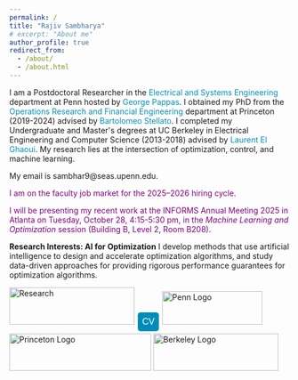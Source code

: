 ```yaml
---
permalink: /
title: "Rajiv Sambharya"
# excerpt: "About me"
author_profile: true
redirect_from: 
  - /about/
  - /about.html
---
```


<style>
a:link {
  color: #008CBA;
  background-color: white;
  text-decoration: none;
}
a:visited {
  color: #008CBA;
  background-color: white;
  text-decoration: none;
}
a:hover {
  color: #008CBA;
  background-color: white;
  text-decoration: none;
}
a:active {
  color: #008CBA;
  background-color: white;
  text-decoration: none;
}
.button {
  background-color: #4CAF50; /* Green */
  border: none;
  color: white;
  padding: 8px 8px;
  text-align: center;
  text-decoration: none;
  display: inline-block;
  font-size: 16px;
  margin: 4px 2px;
  cursor: pointer;
  border-radius: 5px;
}

.button2 {background-color: #008CBA;} /* Blue */
.button4 {background-color: #7B241C;} /* Red */ 
.button3 {background-color: #9B59B6 ;} /* Purple */ 
.button5 {background-color:#EB984E;} /* Orange-brown */
.button6 {background-color:#58D68D;} /* Green */
.button7 {background-color:#1F77B4; color:#1F77B4} /* Blue */
.button8 {background-color:#FF7F0E; color:#FF7F0E} /* Orange */
.button9 {background-color:#2CA02C; color:#2CA02C} /* Green */
.button10 {background-color:black; color:black} /* Black */
.button11 {background-color:#BF00BF; color:#BF00BF} /* Magenta */
</style>

I am a Postdoctoral Researcher in the [Electrical and Systems Engineering](https://www.ese.upenn.edu/) department at Penn hosted by [George Pappas](https://www.georgejpappas.org/). I obtained my PhD from the [Operations Research and Financial Engineering](https://orfe.princeton.edu) department at Princeton (2019-2024) advised by [Bartolomeo Stellato](https://stellato.io).  I completed my Undergraduate and Master's degrees at UC Berkeley in Electrical Engineering and Computer Science (2013-2018) advised by [Laurent El Ghaoui](https://people.eecs.berkeley.edu/~elghaoui/).
My research lies at the intersection of optimization, control, and machine learning.


My email is sambhar9<span style="display:none">foo</span>@seas.upenn.edu.

<span style="color:purple">I am on the faculty job market for the 2025–2026 hiring cycle.</span>

<span style="color:purple">I will be presenting my recent work at the INFORMS Annual Meeting 2025 in Atlanta on Tuesday, October 28, 4:15-5:30 pm, in the *Machine Learning and Optimization* session (Building B, Level 2, Room B208).</span>

**Research Interests: AI for Optimization**
I develop methods that use artificial intelligence to design and accelerate optimization algorithms, and study data-driven approaches for providing rigorous performance guarantees for optimization algorithms.

<img src="{{rajivsambharya.github.io}}/images/research_areas.png" alt="Research" style="width: 225px; height: 67px; object-fit: cover; object-position: center; overflow: hidden;"/>


<a href="{{rajivsambharya.github.io}}/files/CV.pdf">
<button class="button button2">
CV
</button>
</a>

<!-- <img src="{{rajivsambharya.github.io}}/images/penn_logo.png" alt="Penn Logo" width="100" height="100"/> -->
<!-- <img src="{{rajivsambharya.github.io}}/images/penn_logo.png" alt="Penn Logo" style="width: 180px; height: 126px; object-fit: cover; overflow: hidden;"/>

<img src="{{rajivsambharya.github.io}}/images/princeton_logo.png" alt="Princeton Logo" width="200" height="200"/>

<img src="{{rajivsambharya.github.io}}/images/berkeley_logo.png" alt="Berkeley Logo" width="200" height="200"/> -->
<!-- ![]({{rajivsambharya.github.io}}/images/penn_logo.png)
![]({{rajivsambharya.github.io}}/images/princeton_logo.png)
![]({{rajivsambharya.github.io}}/images/berkeley_logo.png) -->

<img src="{{rajivsambharya.github.io}}/images/penn_logo.png" alt="Penn Logo" style="width: 180px; height: 60px; object-fit: cover; object-position: center; overflow: hidden;"/>

<img src="{{rajivsambharya.github.io}}/images/princeton_logo.png" alt="Princeton Logo" style="width: 255px; height: 67px; object-fit: cover; object-position: center; overflow: hidden;"/>

<img src="{{rajivsambharya.github.io}}/images/berkeley_logo.png" alt="Berkeley Logo" style="width: 225px; height: 67px; object-fit: cover; object-position: center; overflow: hidden;"/>


